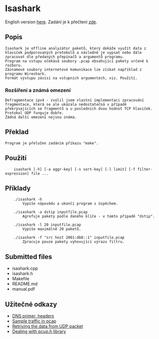 # Isashark
English version [here](README.md).
Zadání je k přečtení [zde](Zadani.txt).

## Popis
    Isashark je offline analyzátor paketů, který dokáže využít data z hlaviček podporovaných protokolů a následně je vypsat nebo dále zpracovat dle předaných přepínačů a argumentů programu.
    Program na vstupu očekává soubory .pcap obsahující pakety určené k rozboru.
    Záznamové soubory internetové komunikace lze získat například z programu Wireshark.
    Formát výstupu závisí na vstupních argumentech, viz. Použití.

### Rozšíření a známá omezení
    Defragmentace ipv4 - zvolil jsem vlastní implementaci zpracování fragmentace, která se ale ukázala nedostatečná v případě překrývajících se fragmentů a u posledních dvou hodnot TCP hlaviček. Protokol UDP funguje dobře.
    Žádná další omezení nejsou známa.

## Překlad
    Program je přeložen zadáním příkazu "make".

## Použití
```
    isashark [-h] [-a aggr-key] [-s sort-key] [-l limit] [-f filter-expression] file ...
```

## Příklady
```
    ./isashark -h
        Vypíše nápovědu a ukončí program s úspěchem.

    ./isashark -a dstip inputfile.pcap
        Agrefuje pakety podle daného klíče - v tomto případě "dstip".

    ./isashark -l 20 inputfile.pcap
        Vypíše maximálně 20 paketů.

    ./isashark -f "src host 2001:db8::1" inputfile.pcap
        Zpracuje pouze pakety vyhovující výrazu filtru.
```

## Submitted files
- isashark.cpp
- isashark.h
- Makefile
- README.md
- manual.pdf

## Užitečné odkazy
- [DNS primer, headers](https://www2.cs.duke.edu/courses/fall16/compsci356/DNS/DNS-primer.pdf)
- [Sample traffic in pcap](https://wiki.wireshark.org/SampleCaptures)
- [Retriving the data from UDP packet](https://www.winpcap.org/pipermail/winpcap-users/2007-September/002104.html)
- [Dealing with pcup.h library](https://www.tcpdump.org/pcap.html)

